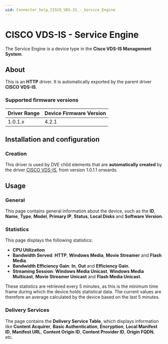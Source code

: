 ```yaml
---
uid: Connector_help_CISCO_VDS-IS_-_Service_Engine
---
```


# CISCO VDS-IS - Service Engine

The Service Engine is a device type in the **Cisco VDS-IS Management System**.

## About

This is an **HTTP** driver. It is automatically exported by the parent driver **CISCO VDS-IS**.

### Supported firmware versions

| **Driver Range** | **Device Firmware Version** |
|------------------|-----------------------------|
| 1.0.1.x          | 4.2.1                       |

## Installation and configuration

### Creation

This driver is used by DVE child elements that are **automatically created** by the driver [CISCO VDS-IS](xref:Connector_help_CISCO_VDS-IS), from version 1.0.1.1 onwards.

## Usage

### General

This page contains general information about the device, such as the **ID**, **Name**, **Type**, **Model**, **Primary IP**, **Status**, **Local Disks** and **Software Version**.

### Statistics

This page displays the following statistics:

- **CPU Utilization**
- **Bandwidth Served**: **HTTP**, **Windows Media**, **Movie Streamer** and **Flash Media**.
- **Bandwidth Efficiency Gain**: **In**, **Out** and **Efficiency Gain**.
- **Streaming Session**: **Windows Media Unicast**, **Windows Media Multicast**, **Movie Streamer Unicast** and **Flash Media Unicast**.

These statistics are retrieved every 5 minutes, as this is the minimum time frame during which the device holds statistical data. The current values are therefore an average calculated by the device based on the last 5 minutes.

### Delivery Services

The page contains the **Delivery Service Table**, which displays information like **Content Acquirer**, **Basic Authentication**, **Encryption**, **Local Manifest ID**, **Manifest URL**, **Content Origin ID**, **Content Provider ID**, **Origin FQDN**, etc.
